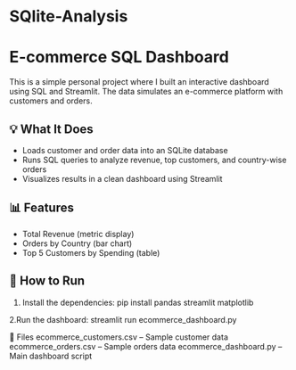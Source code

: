 # SQlite-Analysis

# E-commerce SQL Dashboard

This is a simple personal project where I built an interactive dashboard using SQL and Streamlit. The data simulates an e-commerce platform with customers and orders.

## 💡 What It Does
- Loads customer and order data into an SQLite database
- Runs SQL queries to analyze revenue, top customers, and country-wise orders
- Visualizes results in a clean dashboard using Streamlit

## 📊 Features
- Total Revenue (metric display)
- Orders by Country (bar chart)
- Top 5 Customers by Spending (table)

## 🚀 How to Run
1. Install the dependencies:
   pip install pandas streamlit matplotlib

2.Run the dashboard:
  streamlit run ecommerce_dashboard.py


📁 Files
ecommerce_customers.csv – Sample customer data
ecommerce_orders.csv – Sample orders data
ecommerce_dashboard.py – Main dashboard script

